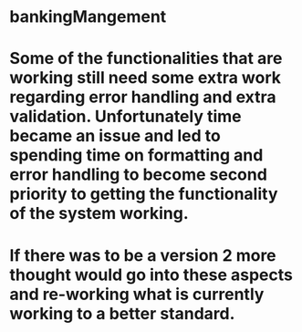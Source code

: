 # bankingMangement

# Some of the functionalities that are working still need some extra work regarding error handling and extra validation. Unfortunately time became an issue and led to spending time on formatting and error handling to become second priority to getting the functionality of the system working. 
# If there was to be a version 2 more thought would go into these aspects and re-working what is currently working to a better standard.